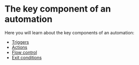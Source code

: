 # The key component of an automation

Here you will learn about the key components of an automation:

* [Triggers](triggers/)
* [Actions](actions.md)
* [Flow control](flow-control.md)
* [Exit conditions](exit-conditions.md)

